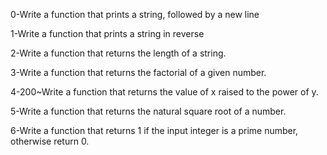0-Write a function that prints a string, followed by a new line

1-Write a function that prints a string in reverse

2-Write a function that returns the length of a string.

3-Write a function that returns the factorial of a given number.

4-200~Write a function that returns the value of x raised to
the power of y.

5-Write a function that returns the natural square root of a number.

6-Write a function that returns 1 if the input integer is a prime
 number, otherwise return 0.
